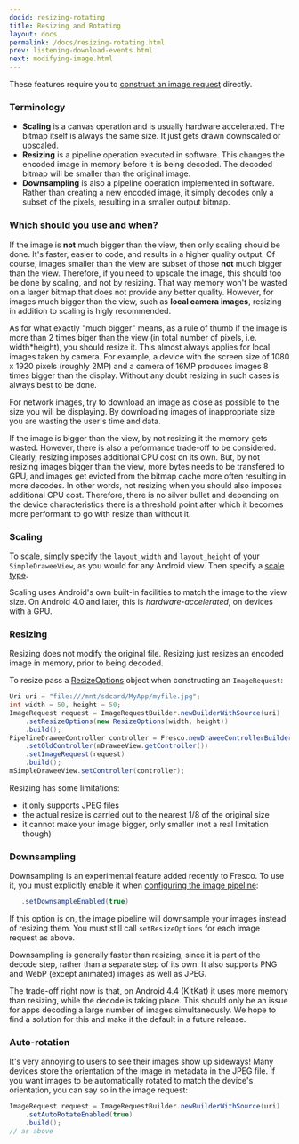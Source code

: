 ```yaml
---
docid: resizing-rotating
title: Resizing and Rotating
layout: docs
permalink: /docs/resizing-rotating.html
prev: listening-download-events.html
next: modifying-image.html
---
```


These features require you to [construct an image request](using-controllerbuilder.html#ImageRequest) directly.

### Terminology

- **Scaling** is a canvas operation and is usually hardware accelerated. The bitmap itself is always the same size. It just gets drawn downscaled or upscaled.
- **Resizing** is a pipeline operation executed in software. This changes the encoded image in memory before it is being decoded. The decoded bitmap will be smaller than the original image.
- **Downsampling** is also a pipeline operation implemented in software. Rather than creating a new encoded image, it simply decodes only a subset of the pixels, resulting in a smaller output bitmap.

### Which should you use and when?

If the image is **not** much bigger than the view, then only scaling should be done. It's faster, easier to code, and results in a higher quality output. Of course, images smaller than the view are subset of those **not** much bigger than the view. Therefore, if you need to upscale the image, this should too be done by scaling, and not by resizing. That way memory won't be wasted on a larger bitmap that does not provide any better quality.
However, for images much bigger than the view, such as **local camera images**, resizing in addition to scaling is higly recommended.

As for what exactly "much bigger" means, as a rule of thumb if the image is more than 2 times biger than the view (in total number of pixels, i.e. width*height), you should resize it. This almost always applies for local images taken by camera. For example, a device with the screen size of 1080 x 1920 pixels (roughly 2MP) and a camera of 16MP produces images 8 times bigger than the display. Without any doubt resizing in such cases is always best to be done.

For network images, try to download an image as close as possible to the size you will be displaying. By downloading images of inappropriate size you are wasting the user's time and data.

If the image is bigger than the view, by not resizing it the memory gets wasted. However, there is also a peformance trade-off to be considered.
Clearly, resizing imposes additional CPU cost on its own. But, by not resizing images bigger than the view, more bytes needs to be transfered to GPU, and images get evicted from the bitmap cache more often resulting in more decodes. In other words, not resizing when you should also imposes additional CPU cost.
Therefore, there is no silver bullet and depending on the device characteristics there is a threshold point after which it becomes more performant to go with resize than without it.

### Scaling

To scale, simply specify the `layout_width` and `layout_height` of your `SimpleDraweeView`, as you would for any Android view. Then specify a [scale type](scaling.html).

Scaling uses Android's own built-in facilities to match the image to the view size. On Android 4.0 and later, this is *hardware-accelerated*, on devices with a GPU.

### Resizing

Resizing does not modify the original file. Resizing just resizes an encoded image in memory, prior to being decoded.

To resize pass a [ResizeOptions](../javadoc/reference/com/facebook/imagepipeline/common/ResizeOptions.html) object when constructing an `ImageRequest`:

```java
Uri uri = "file:///mnt/sdcard/MyApp/myfile.jpg";
int width = 50, height = 50;
ImageRequest request = ImageRequestBuilder.newBuilderWithSource(uri)
    .setResizeOptions(new ResizeOptions(width, height))
    .build();
PipelineDraweeController controller = Fresco.newDraweeControllerBuilder()
    .setOldController(mDraweeView.getController())
    .setImageRequest(request)
    .build();
mSimpleDraweeView.setController(controller);
```

Resizing has some limitations:

- it only supports JPEG files
- the actual resize is carried out to the nearest 1/8 of the original size
- it cannot make your image bigger, only smaller (not a real limitation though)

### Downsampling

Downsampling is an experimental feature added recently to Fresco. To use it, you must explicitly enable it when [configuring the image pipeline](configure-image-pipeline.html#_):

```java
   .setDownsampleEnabled(true)
```

If this option is on, the image pipeline will downsample your images instead of resizing them. You must still call `setResizeOptions` for each image request as above.

Downsampling is generally faster than resizing, since it is part of the decode step, rather than a separate step of its own. It also supports PNG and WebP (except animated) images as well as JPEG.

The trade-off right now is that, on Android 4.4 (KitKat) it uses more memory than resizing, while the decode is taking place. This should only be an issue for apps decoding a large number of images simultaneously. We hope to find a solution for this and make it the default in a future release.

### <a name="rotate"></a>Auto-rotation

It's very annoying to users to see their images show up sideways! Many devices store the orientation of the image in metadata in the JPEG file. If you want images to be automatically rotated to match the device's orientation, you can say so in the image request:

```java
ImageRequest request = ImageRequestBuilder.newBuilderWithSource(uri)
    .setAutoRotateEnabled(true)
    .build();
// as above
```
